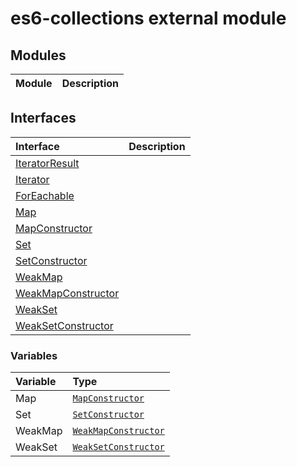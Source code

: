 # es6-collections external module


## Modules

| Module	   |  Description |
|:-------------|:---------------|




## Interfaces

| Interface	   |  Description |
|:-------------|:---------------|
| [IteratorResult](iteratorresult.md)   |   |
| [Iterator](iterator.md)   |   |
| [ForEachable](foreachable.md)   |   |
| [Map](map.md)   |   |
| [MapConstructor](mapconstructor.md)   |   |
| [Set](set.md)   |   |
| [SetConstructor](setconstructor.md)   |   |
| [WeakMap](weakmap.md)   |   |
| [WeakMapConstructor](weakmapconstructor.md)   |   |
| [WeakSet](weakset.md)   |   |
| [WeakSetConstructor](weaksetconstructor.md)   |   |






### Variables

| Variable	   | Type|
|:-----------|:------------|
|Map   | [`MapConstructor`](../es6-collections/mapconstructor.md) |
|Set   | [`SetConstructor`](../es6-collections/setconstructor.md) |
|WeakMap   | [`WeakMapConstructor`](../es6-collections/weakmapconstructor.md) |
|WeakSet   | [`WeakSetConstructor`](../es6-collections/weaksetconstructor.md) |

